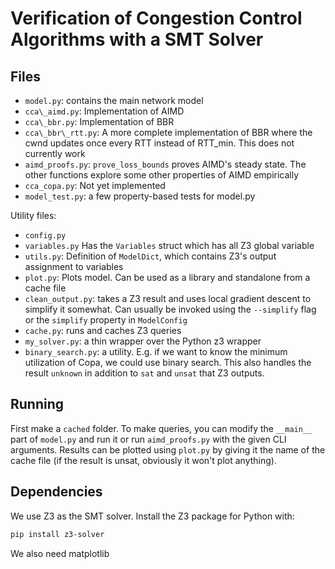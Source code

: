 # Verification of Congestion Control Algorithms with a SMT Solver

## Files

* `model.py`: contains the main network model
* `cca\_aimd.py`: Implementation of AIMD
* `cca\_bbr.py`: Implementation of BBR
* `cca\_bbr\_rtt.py`: A more complete implementation of BBR where the cwnd updates once every RTT instead of RTT\_min. This does not currently work
* `aimd_proofs.py`: `prove_loss_bounds` proves AIMD's steady state. The other functions explore some other properties of AIMD empirically
* `cca_copa.py`: Not yet implemented
* `model_test.py`: a few property-based tests for model.py

Utility files:
* `config.py`
* `variables.py` Has the `Variables` struct which has all Z3 global variable
* `utils.py`: Definition of `ModelDict`, which contains Z3's output assignment to variables
* `plot.py`: Plots model. Can be used as a library and standalone from a cache file
* `clean_output.py`: takes a Z3 result and uses local gradient descent to simplify it somewhat. Can usually be invoked using the `--simplify` flag or the `simplify` property in `ModelConfig`
* `cache.py`: runs and caches Z3 queries
* `my_solver.py`: a thin wrapper over the Python z3 wrapper
* `binary_search.py`: a utility. E.g. if we want to know the minimum utilization of Copa, we could use binary search. This also handles the result `unknown` in addition to `sat` and `unsat` that Z3 outputs.

## Running

First make a `cached` folder. To make queries, you can modify the `__main__` part of `model.py` and run it or run `aimd_proofs.py` with the given CLI arguments. Results can be plotted using `plot.py` by giving it the name of the cache file (if the result is unsat, obviously it won't plot anything).

## Dependencies

We use Z3 as the SMT solver. Install the Z3 package for Python with:
```bash
pip install z3-solver
```

We also need matplotlib
